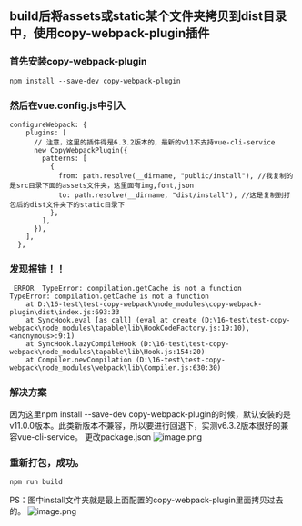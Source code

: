 ## build后将assets或static某个文件夹拷贝到dist目录中，使用copy-webpack-plugin插件
### 首先安装copy-webpack-plugin
```
npm install --save-dev copy-webpack-plugin
```
### 然后在vue.config.js中引入
```
configureWebpack: {
    plugins: [
      // 注意，这里的插件得是6.3.2版本的，最新的v11不支持vue-cli-service
      new CopyWebpackPlugin({
        patterns: [
          {
            from: path.resolve(__dirname, "public/install"), //我复制的是src目录下面的assets文件夹，这里面有img,font,json
            to: path.resolve(__dirname, "dist/install"), //这是复制到打包后的dist文件夹下的static目录下
          },
        ],
      }),
    ],
  },

```
### 发现报错！！
```
 ERROR  TypeError: compilation.getCache is not a function
TypeError: compilation.getCache is not a function
    at D:\16-test\test-copy-webpack\node_modules\copy-webpack-plugin\dist\index.js:693:33
    at SyncHook.eval [as call] (eval at create (D:\16-test\test-copy-webpack\node_modules\tapable\lib\HookCodeFactory.js:19:10), <anonymous>:9:1)
    at SyncHook.lazyCompileHook (D:\16-test\test-copy-webpack\node_modules\tapable\lib\Hook.js:154:20)
    at Compiler.newCompilation (D:\16-test\test-copy-webpack\node_modules\webpack\lib\Compiler.js:630:30)
```
### 解决方案
因为这里npm install --save-dev copy-webpack-plugin的时候，默认安装的是v11.0.0版本。此类新版本不兼容，所以要进行回退下，实测v6.3.2版本很好的兼容vue-cli-service。
更改package.json
![image.png](https://p9-juejin.byteimg.com/tos-cn-i-k3u1fbpfcp/160787d002c34eec88ce44d8c481bc7f~tplv-k3u1fbpfcp-watermark.image?)
### 重新打包，成功。
```
npm run build
```
PS：图中install文件夹就是最上面配置的copy-webpack-plugin里面拷贝过去的。
![image.png](https://p1-juejin.byteimg.com/tos-cn-i-k3u1fbpfcp/d32a4357a4924612a24e30febc4a5d5f~tplv-k3u1fbpfcp-watermark.image?)

